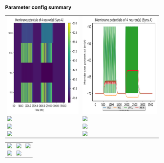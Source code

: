 ### Parameter config summary 
<table>

<tr>
  <td><a href="neurons_A_Syns.png"><img alt=" " src="neurons_A_Syns.png" height="320"/></a></td>
  <td><a href="traces_neuron_Syns_A.png"><img alt=" " src="traces_neuron_Syns_A.png" height="320"/></a></td>
</tr>

<tr>
  <td><a href="neuron_activity_A_Syns.png"><img alt=" " src="neuron_activity_A_Syns.png" height="320"/></a></td>
  <td><a href="traces_neuron_activity_Syns_A.png"><img alt=" " src="traces_neuron_activity_Syns_A.png" height="320"/></a></td>
</tr>

<tr>
  <td><a href="muscles_A_Syns.png"><img alt=" " src="muscles_A_Syns.png" height="320"/></a></td>
  <td><a href="traces_muscles_Syns_A.png"><img alt=" " src="traces_muscles_Syns_A.png" height="320"/></a></td>
</tr>

<tr>
  <td><a href="muscle_activity_A_Syns.png"><img alt=" " src="muscle_activity_A_Syns.png" height="320"/></a></td>
  <td><a href="traces_muscles_activity_Syns_A.png"><img alt=" " src="traces_muscles_activity_Syns_A.png" height="320"/></a></td>
</tr>
</table>
<table>

<tr><td><a href="c302_A_Syns_exc_to_neurons.png"><img alt=" " src="c302_A_Syns_exc_to_neurons.png" height="320"/></a></td>

  <td><a href="c302_A_Syns_inh_to_neurons.png"><img alt=" " src="c302_A_Syns_inh_to_neurons.png" height="320"/></a></td>

  <td><a href="c302_A_Syns_elec_neurons_neurons.png"><img alt=" " src="c302_A_Syns_elec_neurons_neurons.png" height="320"/></a></td></tr>

<tr><td><a href="c302_A_Syns_exc_to_muscles.png"><img alt=" " src="c302_A_Syns_exc_to_muscles.png" height="320"/></a></td>

  <td><a href="c302_A_Syns_inh_to_muscles.png"><img alt=" " src="c302_A_Syns_inh_to_muscles.png" height="320"/></a></td></tr>
</table>

